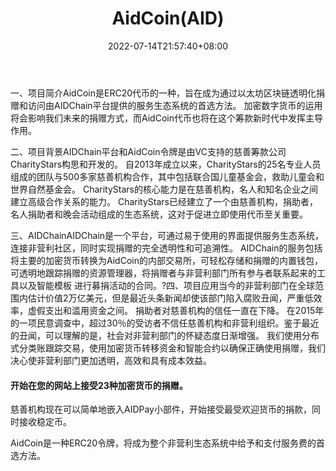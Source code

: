 ﻿---
weight: 
title: "AidCoin(AID)"
description: "AidCoin是ERC20代币的一种，旨在成为通过以太坊区块链透明化捐赠和访问由AIDChain平台提供的服务生态系统的首选方法"
date: 2022-07-14T21:57:40+08:00
lastmod: 2022-07-14T16:45:40+08:00
draft: false
authors: ["MineW"]
featuredImage: "aidcoinaid.webp"
link: "https://www.aidcoin.com/"
tags: ["数字代币","AidCoin(AID)"]
categories: ["navigation"]
navigation: ["数字代币"]
lightgallery: true
toc: true
pinned: false
recommend: false
recommend1: false
---
一、项目简介AidCoin是ERC20代币的一种，旨在成为通过以太坊区块链透明化捐赠和访问由AIDChain平台提供的服务生态系统的首选方法。 加密数字货币的运用将会影响我们未来的捐赠方式，而AidCoin代币也将在这个筹款新时代中发挥主导作用。

二、项目背景AIDChain平台和AidCoin令牌是由VC支持的慈善筹款公司CharityStars构思和开发的。 自2013年成立以来，CharityStars的25名专业人员组成的团队与500多家慈善机构合作，其中包括联合国儿童基金会，救助儿童会和世界自然基金会。 CharityStars的核心能力是在慈善机构，名人和知名企业之间建立高级合作关系的能力。 CharityStars已经建立了一个由慈善机构，捐助者，名人捐助者和晚会活动组成的生态系统，这对于促进立即使用代币至关重要。

三、AIDChainAIDChain是一个平台，可通过易于使用的界面提供服务生态系统，连接非营利社区，同时实现捐赠的完全透明性和可追溯性。 AIDChain的服务包括将主要的加密货币转换为AidCoin的内部交易所，可轻松存储和捐赠的内置钱包，可透明地跟踪捐赠的资源管理器，将捐赠者与非营利部门所有参与者联系起来的工具以及智能模板 进行募捐活动的合同。?四、项目应用当今的非营利部门在全球范围内估计价值2万亿美元，但是最近头条新闻却使该部门陷入腐败丑闻，严重低效率，虚假支出和滥用资金之间。 捐助者对慈善机构的信任一直在下降。 在2015年的一项民意调查中，超过30％的受访者不信任慈善机构和非营利组织。鉴于最近的丑闻，可以理解的是，社会对非营利部门的怀疑态度日渐增强。 我们使用分布式分类账跟踪交易，使用加密货币转移资金和智能合约以确保正确使用捐赠，我们决心使非营利部门更加透明，高效和具有成本效益。

#### ‎开始在您的网站上接受23种加密货币的捐赠。‎

‎慈善机构现在可以简单地嵌入AIDPay小部件，开始接受最受欢迎货币的捐款，同时接收稳定币。‎

AidCoin是一种ERC20令牌，将成为整个非营利生态系统中给予和支付服务费的首选方法。